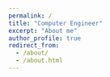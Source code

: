 ```yaml
---
permalink: /
title: "Computer Engineer"
excerpt: "About me"
author_profile: true
redirect_from: 
  - /about/
  - /about.html
---
```


